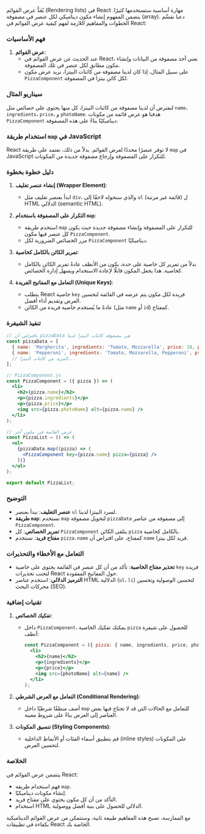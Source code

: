يُعَدُّ عرض القوائم (Rendering lists) في React مهارة أساسية ستستخدمها كثيرًا. يتضمن المفهوم إنشاء مكون ديناميكي لكل عنصر في مصفوفة (array). دعنا نقسِّم الخطوات والمفاهيم اللازمة لفهم كيفية عرض القوائم في React:

### فهم الأساسيات

1. **عرض القوائم**:
   - عند الحديث عن عرض القوائم في React، نعني أخذ مصفوفة من البيانات وإنشاء مكون مطابق لكل عنصر في تلك المصفوفة.
   - على سبيل المثال، إذا كان لدينا مصفوفة من كائنات البيتزا، نريد عرض مكون `PizzaComponent` لكل كائن بيتزا في المصفوفة.

### سيناريو المثال

لنفترض أن لدينا مصفوفة من كائنات البيتزا، كل منها يحتوي على خصائص مثل `name`، `ingredients`، `price`، و `photoName`. هدفنا هو عرض قائمة من مكونات `PizzaComponent` ديناميكيًا بناءً على هذه المصفوفة.

### استخدام طريقة `map` في JavaScript

React لا توفر عنصرًا محددًا لعرض القوائم. بدلاً من ذلك، نعتمد على طريقة `map` في JavaScript للتكرار على المصفوفة وإرجاع مصفوفة جديدة من المكونات.

### دليل خطوة بخطوة

1. **إنشاء عنصر تغليف (Wrapper Element)**:
   - ابدأ بعنصر تغليف مثل `div`، والذي سنحوله لاحقًا إلى `ul` (قائمة غير مرتبة) ل HTML الدلالي (semantic HTML).

2. **التكرار على المصفوفة باستخدام `map`**:
   - استخدم طريقة `map` للتكرار على المصفوفة وإنشاء مصفوفة جديدة حيث يكون كل عنصر فيها مكون `PizzaComponent`.
   - مرر الخصائص الضرورية لكل `PizzaComponent` ديناميكيًا.

3. **تمرير الكائن بالكامل كخاصية**:
   - بدلاً من تمرير كل خاصية على حدة، يكون من الأنظف عادةً تمرير الكائن بالكامل كخاصية. هذا يجعل المكون قابلًا لإعادة الاستخدام ويسهل إدارة الخصائص.

4. **التعامل مع المفاتيح الفريدة (Unique Keys)**:
   - يتطلب React خاصية `key` فريدة لكل مكون يتم عرضه في القائمة لتحسين العرض وتقديم أداء أفضل.
   - عادةً ما يُستخدم خاصية فريدة من الكائن (مثل `name` أو `id`) كمفتاح.

### تنفيذ الشيفرة

```jsx
// بافتراض أن pizzaData هي مصفوفة كائنات البيتزا لدينا
const pizzaData = [
  { name: 'Margherita', ingredients: 'Tomato, Mozzarella', price: 10, photoName: 'margherita.jpg' },
  { name: 'Pepperoni', ingredients: 'Tomato, Mozzarella, Pepperoni', price: 12, photoName: 'pepperoni.jpg' },
  // المزيد من كائنات البيتزا...
];

// PizzaComponent.js
const PizzaComponent = ({ pizza }) => (
  <li>
    <h2>{pizza.name}</h2>
    <p>{pizza.ingredients}</p>
    <p>{pizza.price}</p>
    <img src={pizza.photoName} alt={pizza.name} />
  </li>
);

// عرض القائمة في مكون آخر
const PizzaList = () => (
  <ul>
    {pizzaData.map((pizza) => (
      <PizzaComponent key={pizza.name} pizza={pizza} />
    ))}
  </ul>
);

export default PizzaList;
```

### التوضيح

- **عنصر التغليف**: نبدأ بعنصر `ul` لسرد البيتزا لدينا.
- **طريقة `map`**: نستخدم `map` لتحويل مصفوفة `pizzaData` إلى مصفوفة من عناصر `PizzaComponent`.
- **تمرير الخصائص**: كل `PizzaComponent` يتلقى الكائن `pizza` بالكامل كخاصية.
- **مفتاح فريد**: نستخدم `pizza.name` كمفتاح، على افتراض أن `name` فريد لكل بيتزا.

### التعامل مع الأخطاء والتحذيرات

- **تحذير مفتاح الخاصية**: تأكد من أن كل عنصر في القائمة يحتوي على خاصية `key` فريدة لتجنب تحذيرات React حول المفاتيح المفقودة.
- **الترميز الدلالي**: استخدم عناصر HTML الدلالية (`ul`، `li`) لتحسين الوصولية وتحسين محركات البحث (SEO).

### تقنيات إضافية

1. **تفكيك الخصائص**:
   - داخل `PizzaComponent`، يمكنك تفكيك الخاصية `pizza` للحصول على شيفرة أنظف:
     ```jsx
     const PizzaComponent = ({ pizza: { name, ingredients, price, photoName } }) => (
       <li>
         <h2>{name}</h2>
         <p>{ingredients}</p>
         <p>{price}</p>
         <img src={photoName} alt={name} />
       </li>
     );
     ```

2. **التعامل مع العرض الشرطي (Conditional Rendering)**:
   - أضف منطقًا شرطيًا داخل `map` للتعامل مع الحالات التي قد لا تحتاج فيها بعض العناصر إلى العرض بناءً على شروط معينة.

3. **تنسيق المكونات (Styling Components)**:
   - قم بتطبيق أسماء الفئات أو الأنماط الداخلية (inline styles) على المكونات لتحسين العرض.

### الخلاصة

يتضمن عرض القوائم في React:
- فهم استخدام طريقة `map`.
- إنشاء مكونات ديناميكيًا.
- التأكد من أن كل مكون يحتوي على مفتاح فريد.
- استخدام HTML الدلالي للحصول على بنية أفضل ووصولية.

مع الممارسة، تصبح هذه المفاهيم طبيعة ثانية، وستتمكن من عرض القوائم الديناميكية بكفاءة في تطبيقات React الخاصة بك.